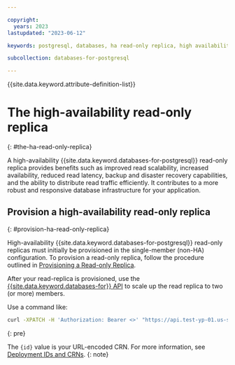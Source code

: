 ```yaml
---

copyright:
  years: 2023
lastupdated: "2023-06-12"

keywords: postgresql, databases, ha read-only replica, high availability read-only replica, resync, promote, cross-region replication, postgres replica, postgresql replica, leader deployment, read replica, data member, replication status

subcollection: databases-for-postgresql

---
```


{{site.data.keyword.attribute-definition-list}}

# The high-availability read-only replica
{: #the-ha-read-only-replica}

A high-availability {{site.data.keyword.databases-for-postgresql}} read-only replica provides benefits such as improved read scalability, increased availability, reduced read latency, backup and disaster recovery capabilities, and the ability to distribute read traffic efficiently. It contributes to a more robust and responsive database infrastructure for your application.

## Provision a high-availability read-only replica
{: #provision-ha-read-only-replica}

High-availability {{site.data.keyword.databases-for-postgresql}} read-only replicas must initially be provisioned in the single-member (non-HA) configuration. To provision a read-only replica, follow the procedure outlined in [Provisioning a Read-only Replica](/docs/databases-for-postgresql?topic=databases-for-postgresql-read-only-replicas&interface=ui#read-only-replicas-provision). 

After your read-replica is provisioned, use the [{{site.data.keyword.databases-for}} API](https://cloud.ibm.com/apidocs/cloud-databases-api/cloud-databases-api-v5#introduction) to scale up the read replica to two (or more) members. 

Use a command like: 

```sh
curl -XPATCH -H 'Authorization: Bearer <>' "https://api.test-yp-01.us-south.databases.cloud.ibm.com/v5/ibm/deployments/{id}/groups/member" -d '{"members": {"allocation_count": 2}}'
```
{: pre}

The `{id}` value is your URL-encoded CRN. For more information, see [Deployment IDs and CRNs](https://cloud.ibm.com/apidocs/cloud-databases-api/cloud-databases-api-v5#deployment-ids-and-crns).
{: note}
